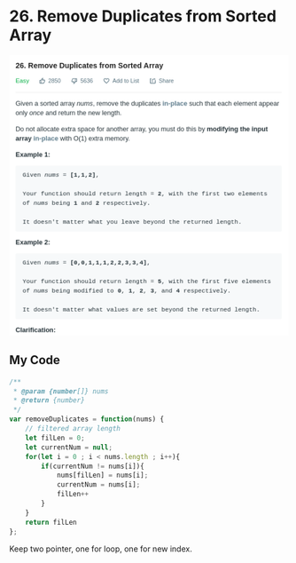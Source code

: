 # 26. Remove Duplicates from Sorted Array

![](.gitbook/assets/image%20%2831%29.png)

## My Code

```javascript
/**
 * @param {number[]} nums
 * @return {number}
 */
var removeDuplicates = function(nums) {
    // filtered array length
    let filLen = 0;
    let currentNum = null;
    for(let i = 0 ; i < nums.length ; i++){
        if(currentNum != nums[i]){
            nums[filLen] = nums[i];
            currentNum = nums[i];
            filLen++
        }
    }
    return filLen
};
```

Keep two pointer, one for loop, one for new index.

